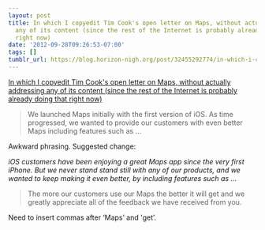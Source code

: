 ```yaml
---
layout: post
title: In which I copyedit Tim Cook's open letter on Maps, without actually addressing
  any of its content (since the rest of the Internet is probably already doing that
  right now)
date: '2012-09-28T09:26:53-07:00'
tags: []
tumblr_url: https://blog.horizon-nigh.org/post/32455292774/in-which-i-copyedit-tim-cooks-open-letter-on
---
```

[In which I copyedit Tim Cook's open letter on Maps, without actually addressing any of its content (since the rest of the Internet is probably already doing that right now)](http://www.apple.com/letter-from-tim-cook-on-maps/)  

> We launched Maps initially with the first version of iOS. As time progressed, we wanted to provide our customers with even better Maps including features such as …

Awkward phrasing. Suggested change:

_iOS customers have been enjoying a great Maps app since the very first iPhone. But we never stand stand still with any of our products, and we wanted to keep making it even better, by including features such as …_

> The more our customers use our Maps the better it will get and we greatly appreciate all of the feedback we have received from you.

Need to insert commas after ‘Maps’ and 'get’.

